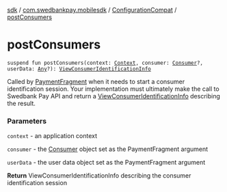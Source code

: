[sdk](../../index.md) / [com.swedbankpay.mobilesdk](../index.md) / [ConfigurationCompat](index.md) / [postConsumers](./post-consumers.md)

# postConsumers

`suspend fun postConsumers(context: `[`Context`](https://developer.android.com/reference/android/content/Context.html)`, consumer: `[`Consumer`](../-consumer/index.md)`?, userData: `[`Any`](https://kotlinlang.org/api/latest/jvm/stdlib/kotlin/-any/index.html)`?): `[`ViewConsumerIdentificationInfo`](../-view-consumer-identification-info/index.md)

Called by [PaymentFragment](../-payment-fragment/index.md) when it needs to start a consumer identification
session. Your implementation must ultimately make the call to Swedbank Pay API
and return a [ViewConsumerIdentificationInfo](../-view-consumer-identification-info/index.md) describing the result.

### Parameters

`context` - an application context

`consumer` - the [Consumer](../-consumer/index.md) object set as the PaymentFragment argument

`userData` - the user data object set as the PaymentFragment argument

**Return**
ViewConsumerIdentificationInfo describing the consumer identification session

